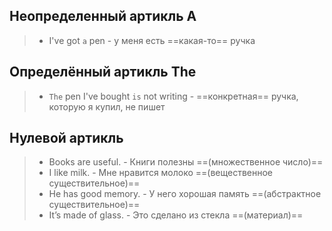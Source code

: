 ## Неопределенный артикль А

> - I've got `a` pen - у меня есть ==какая-то== ручка

## Определённый артикль The

> - `The` pen I've bought `is` not writing - ==конкретная== ручка, которую я купил, не пишет

## Нулевой артикль

> - Books are useful. - Книги полезны ==(множественное число)==  
> - I like milk. - Мне нравится молоко ==(вещественное существительное)==
> - He has good memory. - У него хорошая память ==(абстрактное существительное)==
> - It’s made of glass. - Это сделано из стекла ==(материал)==





